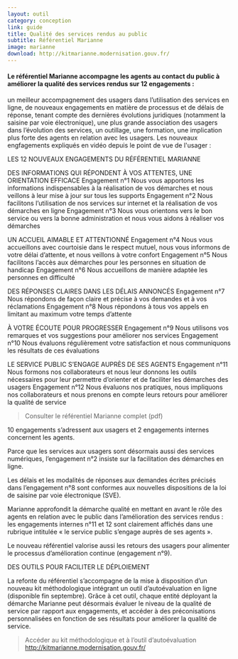 ```yaml
---
layout: outil
category: conception
link: guide
title: Qualité des services rendus au public
subtitle: Référentiel Marianne
image: marianne
download: http://kitmarianne.modernisation.gouv.fr/
---
```


#### Le référentiel Marianne accompagne les agents au contact du public à améliorer la qualité des services rendus sur 12 engagements : 
un meilleur accompagnement des usagers dans l’utilisation des services en ligne, de nouveaux engagements en matière de processus et de délais de réponse, tenant compte des dernières évolutions juridiques (notamment la saisine par voie électronique),
une plus grande association des usagers dans l’évolution des services,
un outillage, une formation, une implication plus forte des agents en relation avec les usagers.
Les nouveaux engfagements expliqués en vidéo depuis le point de vue de l'usager :
 

LES 12 NOUVEAUX ENGAGEMENTS DU RÉFÉRENTIEL MARIANNE

DES INFORMATIONS QUI RÉPONDENT À VOS ATTENTES, UNE ORIENTATION EFFICACE
Engagement n°1
Nous vous apportons les informations indispensables à la réalisation de vos démarches et nous veillons à leur mise à jour sur tous les supports
Engagement n°2
Nous facilitons l’utilisation de nos services sur internet et la réalisation de vos démarches en ligne
Engagement n°3
Nous vous orientons vers le bon service ou vers la bonne administration et nous vous aidons à réaliser vos démarches

UN ACCUEIL AIMABLE ET ATTENTIONNÉ
Engagement n°4
Nous vous accueillons avec courtoisie dans le respect mutuel, nous vous informons de votre délai d’attente, et nous veillons à votre confort
Engagement n°5
Nous facilitons l’accès aux démarches pour les personnes en situation de handicap
Engagement n°6
Nous accueillons de manière adaptée les personnes en difficulté

DES RÉPONSES CLAIRES DANS LES DÉLAIS ANNONCÉS
Engagement n°7
Nous répondons de façon claire et précise à vos demandes et à vos réclamations
Engagement n°8
Nous répondons à tous vos appels en limitant au maximum votre temps d’attente

À VOTRE ÉCOUTE POUR PROGRESSER
Engagement n°9
Nous utilisons vos remarques et vos suggestions pour améliorer nos services
Engagement n°10
Nous évaluons régulièrement votre satisfaction et nous communiquons les résultats de ces évaluations

LE SERVICE PUBLIC S’ENGAGE AUPRÈS DE SES AGENTS
Engagement n°11
Nous formons nos collaborateurs et nous leur donnons les outils nécessaires pour leur permettre d’orienter et de faciliter les démarches des usagers
Engagement n°12
Nous évaluons nos pratiques, nous impliquons nos collaborateurs et nous prenons en compte leurs retours pour améliorer la qualité de service

> Consulter le référentiel Marianne complet (pdf)

 

10 engagements s’adressent aux usagers et 2 engagements internes concernent les agents.

Parce que les services aux usagers sont désormais aussi des services numériques, l’engagement n°2 insiste sur la facilitation des démarches en ligne.

Les délais et les modalités de réponses aux demandes écrites précisés dans l’engagement n°8 sont conformes aux nouvelles dispositions de la loi de saisine par voie électronique (SVE).

Marianne approfondit la démarche qualité en mettant en avant le rôle des agents en relation avec le public dans l’amélioration des services rendus : les engagements internes n°11 et 12 sont clairement affichés dans une rubrique intitulée « le service public s’engage auprès de ses agents ».

Le nouveau référentiel valorise aussi les retours des usagers pour alimenter le processus d’amélioration continue (engagement n°9). 

DES OUTILS POUR FACILITER LE DÉPLOIEMENT

La refonte du référentiel s’accompagne de la mise à disposition d’un nouveau kit méthodologique intégrant un outil d’autoévaluation en ligne (disponible fin septembre). Grâce à cet outil, chaque entité déployant la démarche Marianne peut désormais évaluer le niveau de la qualité de service par rapport aux engagements, et accéder à des préconisations personnalisées en fonction de ses résultats pour améliorer la qualité de service.

> Accéder au kit méthodologique et à l’outil d’autoévaluation http://kitmarianne.modernisation.gouv.fr/